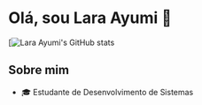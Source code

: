 # Olá, sou Lara Ayumi 👋


[![Lara Ayumi's GitHub stats](https://github-readme-stats.vercel.app/api?username=ayumilh&theme=dracula)


## Sobre mim
  - :mortar_board: Estudante de Desenvolvimento de Sistemas

